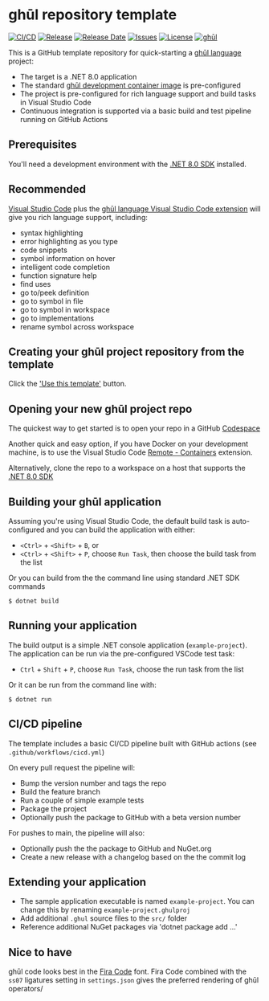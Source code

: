# ghūl repository template

[![CI/CD](https://img.shields.io/github/workflow/status/degory/ghul-repository-template/CICD)](https://github.com/degory/ghul-repository-template/actions?query=workflow%3ACICD)
[![Release](https://img.shields.io/github/v/release/degory/ghul-repository-template?label=release)](https://github.com/degory/ghul-repository-template/releases)
[![Release Date](https://img.shields.io/github/release-date/degory/ghul-repository-template)](https://github.com/degory/ghul-repository-template/releases) 
[![Issues](https://img.shields.io/github/issues/degory/ghul-repository-template)](https://github.com/degory/ghul-repository-template/issues) 
[![License](https://img.shields.io/github/license/degory/ghul-repository-template)](https://github.com/degory/ghul-repository-template/blob/main/LICENSE)
[![ghūl](https://img.shields.io/badge/gh%C5%ABl-100%25!-information)](https://ghul.dev)


This is a GitHub template repository for quick-starting a [ghūl language](https://ghul.dev)  project:

- The target is a .NET 8.0 application
- The standard [ghūl development container image](https://hub.docker.com/r/ghul/devcontainer) is pre-configured
- The project is pre-configured for rich language support and build tasks in Visual Studio Code
- Continuous integration is supported via a basic build and test pipeline running on GitHub Actions

## Prerequisites

You'll need a development environment with the [.NET 8.0 SDK](https://dotnet.microsoft.com/download/dotnet/8.0) installed.

## Recommended

[Visual Studio Code](https://code.visualstudio.com/) plus the [ghūl language Visual Studio Code extension](https://marketplace.visualstudio.com/items?itemName=degory.ghul) will give you rich language support, including:
  - syntax highlighting
  - error highlighting as you type
  - code snippets
  - symbol information on hover
  - intelligent code completion
  - function signature help
  - find uses
  - go to/peek definition
  - go to symbol in file
  - go to symbol in workspace
  - go to implementations
  - rename symbol across workspace
 
## Creating your ghūl project repository from the template

Click the ['Use this template'](https://github.com/degory/ghul-repository-template/generate) button.

## Opening your new ghūl project repo

The quickest way to get started is to open your repo in a GitHub [Codespace](https://github.com/features/codespaces)

Another quick and easy option, if you have Docker on your development machine, is to use the Visual Studio Code [Remote - Containers](https://marketplace.visualstudio.com/items?itemName=ms-vscode-remote.remote-containers) extension.

Alternatively, clone the repo to a workspace on a host that supports the [.NET 8.0 SDK](https://dotnet.microsoft.com/download/dotnet/8.0)

## Building your ghūl application

Assuming you're using Visual Studio Code, the default build task is auto-configured and you can build the application with either:
- `<Ctrl>` + `<Shift>` + `B`, or
- `<Ctrl>` + `<Shift>` + `P`, choose `Run Task`, then choose the build task from the list

Or you can build from the the command line using standard .NET SDK commands

```
$ dotnet build
```

## Running your application

The build output is a simple .NET console application (`example-project`). The application can be run via the pre-configured VSCode test task: 
- `Ctrl` + `Shift` + `P`, choose `Run Task`, choose the run task from the list

Or it can be run from the command line with:
```
$ dotnet run
```

## CI/CD pipeline

The template includes a basic CI/CD pipeline built with GitHub actions (see `.github/workflows/cicd.yml`)

On every pull request the pipeline will:
- Bump the version number and tags the repo
- Build the feature branch
- Run a couple of simple example tests
- Package the project
- Optionally push the package to GitHub with a beta version number

For pushes to main, the pipeline will also:
- Optionally push the the package to GitHub and NuGet.org
- Create a new release with a changelog based on the the commit log

## Extending your application

- The sample application executable is named `example-project`. You can change this by renaming `example-project.ghulproj`
- Add additional `.ghul` source files to the `src/` folder
- Reference additional NuGet packages via 'dotnet package add ...'

## Nice to have
ghūl code looks best in the [Fira Code](https://github.com/tonsky/FiraCode) font. Fira Code combined with the `ss07` ligatures setting in `settings.json` gives the preferred rendering of ghūl operators/